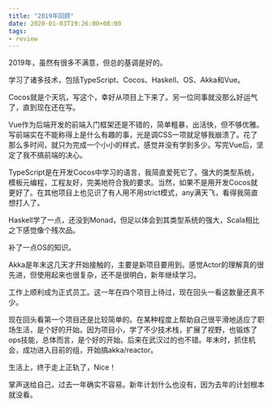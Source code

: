 ```yaml
---
title: "2019年回顾"
date: 2020-01-03T19:26:00+08:00
tags:
- review
---
```


2019年，虽然有很多不满意，但总的基调是好的。

学习了诸多技术，包括TypeScript、Cocos、Haskell、OS、Akka和Vue。

Cocos就是个天坑，写这个，幸好从项目上下来了。另一位同事就没那么好运气了，直到现在还在写。

Vue作为后端开发的前端入门框架还是不错的，简单粗暴，出活快，但不够优雅。写前端实在不能称得上是什么有趣的事，光是调CSS一项就足够我崩溃了。花了那么多时间，就只为完成一个小小的样式，感觉并没有学到多少。写完Vue后，坚定了我不搞前端的决心。

TypeScript是在开发Cocos中学习的语言，我简直爱死它了。强大的类型系统，模板元编程，工程友好，完美地符合我的要求。当然，如果不是用开发Cocos就更好了。在其他项目上也见识了有人用不用strict模式，any满天飞，看得我简直想打人了。

Haskell学了一点，还没到Monad，但足以体会到其类型系统的强大，Scala相比之下感觉像个残次品。

补了一点OS的知识。

Akka是年末这几天才开始接触的，主要是新项目要用到。感觉Actor的理解真的很先进，但使用起来也很复杂，还不是很明白，新年继续学习。

工作上顺利成为正式员工。这一年在四个项目上待过，现在回头一看这数量还真不少。

现在回头看第一个项目还是比较简单的。在某种程度上帮助自己很平滑地适应了职场生活，是个好的开始。因为项目小，学了不少技术栈，扩展了视野，也锻炼了ops技能，总体而言，是个好的开始。后来在武汉过的也不错。年末时，抓住机会，成功进入目前的组，开始搞akka/reactor。

生活上，终于走上正轨了，Nice！

掌声送给自己，过去一年确实不容易。新年计划什么也没有，因为去年的计划根本就没看。
